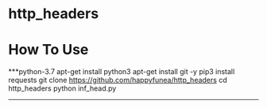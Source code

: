 # http_headers

# How To Use
***python-3.7
apt-get install python3
apt-get install git -y
pip3 install requests
git clone https://github.com/happyfunea/http_headers
cd http_headers
python inf_head.py
***
